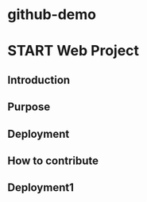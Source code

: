 # github-demo
# START Web Project
## Introduction
## Purpose
## Deployment
## How to contribute
## Deployment1
